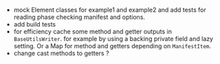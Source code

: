 * mock Element classes for example1 and example2 and add tests for reading phase checking manifest and options.
* add build tests
* for efficiency cache some method and getter outputs in `BaseUtilsWriter`. for example by using a backing private field
  and lazy setting. Or a Map for method and getters depending on `ManifestItem`.
* change cast methods to getters ?
